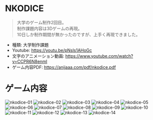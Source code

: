 # NKODICE
> 大学のゲーム制作2回目。<br>
> 制作課題内容は3Dゲームの再現。<br>
> 10日しか制作期間が無かったのですが、上手く再現できました。

- 種類: 大学制作課題
- Youtube: https://youtu.be/pNsls1AHoGc
- 文字のアニメーション動画: https://www.youtube.com/watch?v=CCPR6N8enmI
- ゲーム内容PDF: https://anijaaa.com/pdf/nkodice.pdf

# ゲーム内容
![nkodice-01](https://github.com/AnijaaaPan/NKODICE/assets/46297678/8faf9522-7576-4976-aba7-028cea6e3da6)
![nkodice-02](https://github.com/AnijaaaPan/NKODICE/assets/46297678/cd31ab71-6606-4590-896f-ea4d65030061)
![nkodice-03](https://github.com/AnijaaaPan/NKODICE/assets/46297678/66c4efdb-f184-496a-bd9e-7491409528dc)
![nkodice-04](https://github.com/AnijaaaPan/NKODICE/assets/46297678/615387c8-2380-4334-a896-23ae0921f7ca)
![nkodice-05](https://github.com/AnijaaaPan/NKODICE/assets/46297678/012f9572-1040-42d8-b32d-ce442c6018d8)
![nkodice-06](https://github.com/AnijaaaPan/NKODICE/assets/46297678/7c69edae-f254-441b-a0bb-553fd6a4c975)
![nkodice-07](https://github.com/AnijaaaPan/NKODICE/assets/46297678/5a58b502-bc3a-4c62-bd90-cef0ef1ba55d)
![nkodice-08](https://github.com/AnijaaaPan/NKODICE/assets/46297678/58711b32-a353-413a-af45-9497aacb825f)
![nkodice-09](https://github.com/AnijaaaPan/NKODICE/assets/46297678/bd1f479b-eece-4275-9ef0-cdc9da7b6d06)
![nkodice-10](https://github.com/AnijaaaPan/NKODICE/assets/46297678/7d5de06f-ef99-453e-b341-38e91e45d847)
![nkodice-11](https://github.com/AnijaaaPan/NKODICE/assets/46297678/a2a959ce-3cb7-4a72-a650-ca26a2827edc)
![nkodice-12](https://github.com/AnijaaaPan/NKODICE/assets/46297678/bd1727a0-2d51-4977-89ce-bae61e62f654)
![nkodice-13](https://github.com/AnijaaaPan/NKODICE/assets/46297678/91605e72-3fdd-44ea-a836-bd066dc18e92)
![nkodice-14](https://github.com/AnijaaaPan/NKODICE/assets/46297678/41ae0065-5c37-4dec-b40b-cd3793b29b2e)
